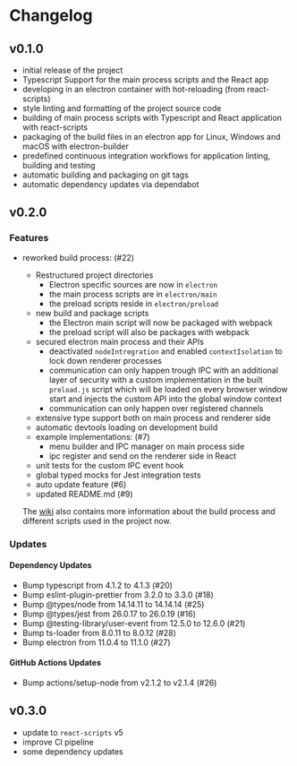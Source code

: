 # Changelog

## v0.1.0

- initial release of the project
- Typescript Support for the main process scripts and the React app
- developing in an electron container with hot-reloading (from react-scripts)
- style linting and formatting of the project source code
- building of main process scripts with Typescript and React application with react-scripts
- packaging of the build files in an electron app for Linux, Windows and macOS with electron-builder
- predefined continuous integration workflows for application linting, building and testing
- automatic building and packaging on git tags
- automatic dependency updates via dependabot

## v0.2.0

### Features

- reworked build process: (#22)

  - Restructured project directories
    - Electron specific sources are now in `electron`
    - the main process scripts are in `electron/main`
    - the preload scripts reside in `electron/preload`
  - new build and package scripts
    - the Electron main script will now be packaged with webpack
    - the preload script will also be packages with webpack
  - secured electron main process and their APIs
    - deactivated `nodeIntregration` and enabled `contextIsolation` to lock down renderer processes
    - communication can only happen trough IPC with an additional layer of security with a custom implementation in the built `preload.js` script which will be loaded on every browser window start and injects the custom API into the global window context
    - communication can only happen over registered channels
  - extensive type support both on main process and renderer side
  - automatic devtools loading on development build
  - example implementations: (#7)
    - menu builder and IPC manager on main process side
    - ipc register and send on the renderer side in React
  - unit tests for the custom IPC event hook
  - global typed mocks for Jest integration tests
  - auto update feature (#6)
  - updated README.md (#9)

  The [wiki](https://github.com/fliegwerk/electron-react-boilerplate/wiki) also contains more information about the build process and different scripts used in the project now.

### Updates

#### Dependency Updates

- Bump typescript from 4.1.2 to 4.1.3 (#20)
- Bump eslint-plugin-prettier from 3.2.0 to 3.3.0 (#18)
- Bump @types/node from 14.14.11 to 14.14.14 (#25)
- Bump @types/jest from 26.0.17 to 26.0.19 (#16)
- Bump @testing-library/user-event from 12.5.0 to 12.6.0 (#21)
- Bump ts-loader from 8.0.11 to 8.0.12 (#28)
- Bump electron from 11.0.4 to 11.1.0 (#27)

#### GitHub Actions Updates

- Bump actions/setup-node from v2.1.2 to v2.1.4 (#26)

## v0.3.0

- update to `react-scripts` v5
- improve CI pipeline
- some dependency updates
